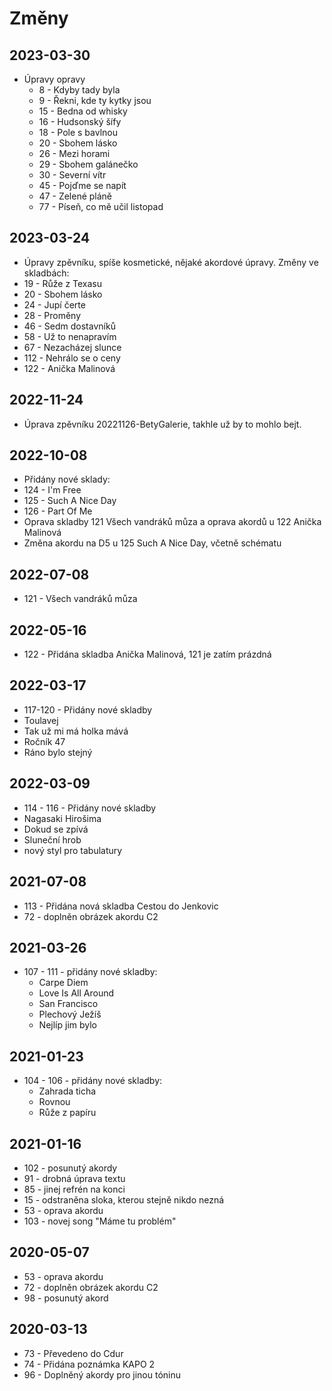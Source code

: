 # Změny
## 2023-03-30
- Úpravy opravy
  - 8 - Kdyby tady byla
  - 9 - Řekni, kde ty kytky jsou
  - 15 - Bedna od whisky
  - 16 - Hudsonský šífy
  - 18 - Pole s bavlnou
  - 20 - Sbohem lásko
  - 26 - Mezi horami
  - 29 - Sbohem galánečko
  - 30 - Severní vítr
  - 45 - Pojďme se napít
  - 47 - Zelené pláně
  - 77 - Píseň, co mě učil listopad

## 2023-03-24
- Úpravy zpěvníku, spíše kosmetické, nějaké akordové úpravy. Změny ve skladbách:
 - 19 - Růže z Texasu
 - 20 - Sbohem lásko
 - 24 - Jupí čerte
 - 28 - Proměny
 - 46 - Sedm dostavníků
 - 58 - Už to nenapravím
 - 67 - Nezacházej slunce
 - 112 - Nehrálo se o ceny
 - 122 - Anička Malinová

## 2022-11-24
- Úprava zpěvníku 20221126-BetyGalerie, takhle už by to mohlo bejt.

## 2022-10-08
- Přidány nové sklady:
 - 124 - I'm Free
 - 125 - Such A Nice Day
 - 126 - Part Of Me
- Oprava skladby 121 Všech vandráků můza a oprava akordů u 122 Anička Malinová
- Změna akordu na D5 u 125 Such A Nice Day, včetně schématu

## 2022-07-08
- 121 - Všech vandráků můza

## 2022-05-16
- 122 - Přidána skladba Anička Malinová, 121 je zatím prázdná

## 2022-03-17
- 117-120 - Přidány nové skladby
 - Toulavej
 - Tak už mi má holka mává
 - Ročník 47
 - Ráno bylo stejný

## 2022-03-09
- 114 - 116 - Přidány nové skladby
 - Nagasaki Hirošima
 - Dokud se zpívá
 - Sluneční hrob
- nový styl pro tabulatury

## 2021-07-08
- 113 - Přidána nová skladba Cestou do Jenkovic
- 72  - doplněn obrázek akordu C2

## 2021-03-26
- 107 - 111 - přidány nové skladby:
  - Carpe Diem
  - Love Is All Around
  - San Francisco
  - Plechový Ježíš
  - Nejlíp jim bylo
## 2021-01-23
- 104 - 106 - přidány nové skladby:
  - Zahrada ticha
  - Rovnou
  - Růže z papíru

## 2021-01-16
- 102 - posunutý akordy
- 91  - drobná úprava textu
- 85  - jinej refrén na konci
- 15  - odstraněna sloka, kterou stejně nikdo nezná
- 53  - oprava akordu
- 103 - novej song "Máme tu problém"

## 2020-05-07
- 53  - oprava akordu
- 72  - doplněn obrázek akordu C2
- 98  - posunutý akord

## 2020-03-13
- 73  - Převedeno do Cdur
- 74  - Přidána poznámka KAPO 2
- 96  - Doplněný akordy pro jinou tóninu

